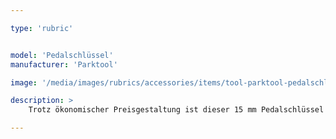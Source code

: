 ```yaml
---

type: 'rubric'


model: 'Pedalschlüssel'
manufacturer: 'Parktool'

image: '/media/images/rubrics/accessories/items/tool-parktool-pedalschluessel.png'

description: >
    Trotz ökonomischer Preisgestaltung ist dieser 15 mm Pedalschlüssel wie alle Park Tool Produkte ein zuverlässiges Werkzeug für lange Benutzung. Aus wärmebehandeltem Federstahl mit komfortablem Vinylüberzug. Länge: 29 cm.

---
```

